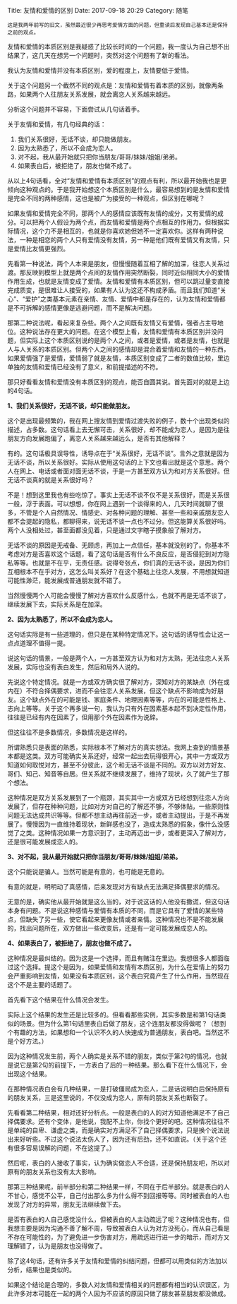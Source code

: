 Title: 友情和爱情的区别
Date: 2017-09-18 20:29
Category: 随笔

```
这是我两年前写的旧文，虽然最近很少再思考爱情方面的问题，但重读后发现自己基本还是保持之前的观点。
```

友情和爱情的本质区别是我疑惑了比较长时间的一个问题，我一度认为自己想不出结果了，这几天在想另一个问题时，突然对这个问题有了新的看法。

我认为友情和爱情并没有本质区别，爱的程度上，友情要低于爱情。

关于这个问题另一个截然不同的观点是：友情和爱情有着本质的区别，就像两条路，如果两个人往朋友关系发展，就会离恋人关系越来越远。

分析这个问题并不容易，下面尝试从几句话着手。

关于友情和爱情，有几句经典的话：

1. 我们关系很好，无话不谈，却只能做朋友。
2. 因为太熟悉了，所以不会成为恋人。
3. 对不起，我从最开始就只把你当朋友/哥哥/妹妹/姐姐/弟弟。
4. 如果表白后，被拒绝了，朋友也做不成了。

从以上4句话看，全对“友情和爱情有本质区别”的观点有利，所以最开始我也是更倾向这种观点的。于是我开始想这个本质区别是什么，最容易想到的是友情和爱情是完全不同的两种感情，这也是被广为接受的一种观点，但区别在哪呢？

如果友情和爱情完全不同，那两个人的感情应该既有友情的成分，又有爱情的成分。可以把两个人假设为两个点，而友情和爱情是两个点相互的作用力。但根据实际情况，这个力不是相互的，也就是你喜欢她但她不一定喜欢你。这样有两种说法，一种是相恋的两个人只有爱情没有友情，另一种是他们既有爱情又有友情，只是爱情比友情更强烈。

先看第一种说法，两个人本来是朋友，但慢慢随着互相了解的加深，往恋人关系过渡。那反映到模型上就是两个点间的友情作用突然断裂，同时近似相同大小的爱情作用生成，也就是友情变成了爱情。友情和爱情有本质区别，但可以跳过量变直接完成质变，是很难让人接受的，如果有人认为这还不构成矛盾。而且我们知道“关心”、“爱护”之类基本元素在亲情、友情、爱情中都是存在的，认为友情和爱情都是不可拆解的感情更像是逃避问题，而不是解决问题。

那第二种说法呢，看起来复杂些。两个人之间既有友情又有爱情，强者占主导地位。这种说法存在更大的问题。在这个模型上看，友情和爱情有本质区别并没问题，但实际上这个本质区别说的是两个人之间，或者是爱情，或者是友情，也就是人与人关系的本质区别。但两个人之间的感情却是混合着爱情和友情的一种东西，如果爱情强了是爱情，爱情弱了就是友情，本质区别变成了二者的数值比较，里边单独的友情和爱情已经没有了意义，和前提描述的不符。

那只好看看友情和爱情没有本质区别的观点，能否自圆其说。首先面对的就是上边的4句话。

**1、我们关系很好，无话不谈，却只能做朋友。**

这个是出现最频繁的，我在网上搜友情到爱情过渡失败的例子，数十个出现类似的描述，占多数。这句话看上去无懈可击，关系很好，却不能成为恋人，是因为是往朋友方向发展跑偏了，离恋人关系越来越远么，是否有其他解释？

有的。这句话极具误导性，诱导点在于“关系很好，无话不谈”。言外之意就是因为无话不谈，所以关系很好。实际从使用这句话的上下文也看出就是这个意思。两个人在网上、电话或者面对面无话不谈，于是一方甚至双方认为和对方关系很好。但无话不谈真的就是关系很好吗？

不是！想到这里我也有些吃惊了。事实上无话不谈不仅不是关系很好，而是关系很一般，浮于表面。可以想想，你在网上遇到一个谈得来的人，几天时间就聊了很多，不管是个人自然情况、情感史、对各种问题的理解、甚至一些和亲戚朋友恋人都不会提起的隐私，都聊得来，说无话不谈一点也不过分。但这能算关系很好吗。两个人没相处过，甚至面都没见着，只是通过文字瞎子摸象般了解对方。

无话不谈的原因是无戒备、无顾虑，再加上一点信任，基本就没别的了。你基本不考虑对方是否喜欢这个话题，看了这句话是否有什么不良反应，是否侵犯到对方隐私等等。也就是不在乎，无责任感。说得夸张点，你们真的无话不谈，是因为你们互相根本不在乎对方，这怎么叫关系好？在这个基础上往恋人发展，不用想就知道可能性渺茫，能发展成普通朋友就不错了。

当然慢慢两个人可能会慢慢了解对方喜欢什么反感什么，也就不再是无话不谈了，继续发展下去，实际关系是在加深。

**2、因为太熟悉了，所以不会成为恋人。**

这句话实际是有一些道理的，但只是在某种特定情况下。这句话的诱导性会让这一点点道理不值得一提。

说这句话的情景，一般是两个人，一方甚至双方认为和对方太熟，无法往恋人关系发展，实际也没有表白发生，然后和局外人说的。

先说这个特定情况。就是一方或双方确实很了解对方，深知对方的某缺点（外在或内在）不符合择偶要求，进而不会往恋人关系发展，但这个缺点不影响成为好朋友。这个缺点外在的可能是钱、家庭条件、地理因素等等，内在的可能是性格上、志向上等等。关于这个再多说一句，我认为只有外在因素基本起不到决定性作用，往往是已经有内在因素了，但用那个外在因素作为说辞。

但这往往不是多数情况，多数情况是这样的。

所谓熟悉只是表面的熟悉，实际根本不了解对方的真实想法。我网上查到的情景基本都是这类。双方可能确实关系还好，经常一起出去玩得很开心，其中一方或双方知道如何取悦对方，甚至不分彼此，这个和无话不谈是不同的。双方以对方好友、哥们、知己、知音等自居。但关系就不继续发展了，维持了现状，久了就产生了那个想法。

这种情况是双方关系发展到了一个瓶颈，其实其中一方或双方已经想到往恋人方向发展了，但存在种种问题，比如对方对自己的了解还不够，不够体贴，一些原则性问题无法达成共识等等。但都不想主动再往前迈一步，或者主动提出，于是不再发展了。慢慢因为一直维持着现状，新鲜感也没了，造成太熟悉的假象，像什么没感觉了之类。这种情况如果一方意识到了，主动再迈出一步，或者更深入了解对方，还是很可能发展成恋人的。

**3、对不起，我从最开始就只把你当朋友/哥哥/妹妹/姐姐/弟弟。**

这个只能说是骗人。当然可能是有意的，也可能是无意的。

有意的就是，明明动了真感情，后来发现对方有缺点无法满足择偶要求的情况。

无意的是，确实他从最开始就是这么当的，对于说这话的人他没有撒谎，但这句话本身有问题。不是说这种感情与爱情有本质的不同，而是它具有了爱情的某些特点，但缺失了另一些，使它看起来更像友情或者亲情。这种情况也不是不能发展的，找出问题所在，双方做出一些改变后，还是有一定可能发展成恋人的。

**4、如果表白了，被拒绝了，朋友也做不成了。**

这种情况是最纠结的。因为这是一个选择，而且有赌注在里边。我想很多人都面临过这个选择。提这个是因为，如果爱情和友情有本质区别，为什么在爱情上的努力会严重影响到友情，如果没有本质区别，这个表白究竟产生了什么作用，当然现在这个不是主要的话题了。

首先看下这个结果在什么情况会发生。

实际上这个结果的发生还是比较多的。但看看那些实例，其实多数是和第1句话类似的场景。但为什么第1句话里表白后做了朋友，这个连朋友都没得做呢？（想到个有趣的方法，如果想和一个认识不久的人快速成为普通朋友，表白吧。当然这不是个好方法。）

因为这种情况发生前，两个人确实是关系不错的朋友，类似于第2句的情况，也就是说它是第2句的前提下，一方表白了后的一种结果。那么看下在什么情况下，会出现这个结果。

在那种情况表白会有几种结果，一是打破僵局成为恋人，二是话说明白后保持原有的朋友关系，三是这里说的，不仅没成为恋人，原有的朋友关系也断裂了。

先看看第二种结果，相对还好分析点。一般是表白的人的对方知道他满足不了自己择偶要求。还有个变体，是他说，我配不上你，你找个更好的吧。这种情况往往不是单纯的自卑、谦虚之类，而是确实对方满足不了自己择偶要求，只是换个说法说出来好听些。不过这个说法太伤人了，因为还有后劲，还不如直说。（关于这个还有很多容易误解的问题，不在这提了。）

然后呢，表白的人接收了事实，认为确实做恋人不合适，还是保持朋友吧，所以对原有的朋友关系也没有太大影响。

那第三种结果呢，前半部分和第二种结果一样，不同在于后半部分。就是表白的人不甘心，感觉不公平，自己付出那么多为什么得不到回报等等。同时被表白的人也发现了对方的异常，朋友无法继续做下去。

是否有表白的人自己感觉没什么，但被表白的人主动疏远了呢？这种情况也有，但我想主要是因为沟通不善了解不周，导致被表白人认为对方没死心，而从自己看是不存在可能性的，为了避免进一步伤害对方，用疏远进行进一步的暗示，而对方又理解错了，认为是朋友也没得做了。

除了这4句话，还有许多关于友情和爱情的纠结问题，但都可以用类似的方法加以分析，结果也是类似的。

如果这个结论是合理的，多数人对友情和爱情相关的问题都有相当的认识误区，为此许多对本可能在一起的两个人因为不应该的原因只做了朋友甚至朋友都没做成。

